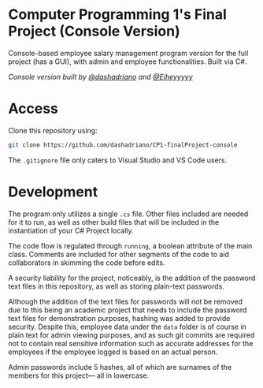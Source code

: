 # Computer Programming 1's Final Project (Console Version)
Console-based employee salary management program version for the full project (has a GUI), with admin and employee functionalities. Built via C#.

<em>Console version built by [@dashadriano](https://https://github.com/dashadriano) and [@Ejheyyyyy](https://github.com/Ejheyyyyy)</em>

# Access
Clone this repository using:

```bash
git clone https://github.com/dashadriano/CP1-finalProject-console
```

The `.gitignore` file only caters to Visual Studio and VS Code users. 

# Development
The program only utilizes a single `.cs` file. Other files included are needed for it to run, as well as other build files that will be included in the instantiation of your C# Project locally.

The code flow is regulated through `running`, a boolean attribute of the main class. Comments are included for other segments of the code to aid collaborators in skimming the code before edits. 

A security liability for the project, noticeably, is the addition of the password text files in this repository, as well as storing plain-text passwords. 

Although the addition of the text files for passwords will not be removed due to this being an academic project that needs to include the password text files for demonstration purposes, hashing was added to provide security. Despite this, employee data under the `data` folder is of course in plain text for admin viewing purposes, and as such git commits are required not to contain real sensitive information such as accurate addresses for the employees if the employee logged is based on an actual person. 

Admin passwords include 5 hashes, all of which are surnames of the members for this project–– all in lowercase.
